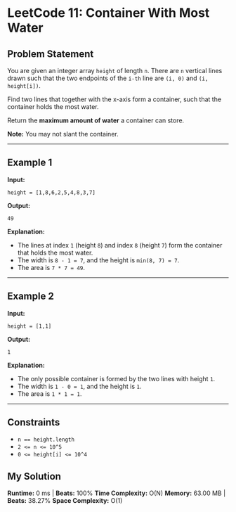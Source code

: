 # LeetCode 11: Container With Most Water

## Problem Statement
You are given an integer array `height` of length `n`. There are `n` vertical lines drawn such that the two endpoints of the `i-th` line are `(i, 0)` and `(i, height[i])`.

Find two lines that together with the x-axis form a container, such that the container holds the most water.

Return the **maximum amount of water** a container can store.

**Note:** You may not slant the container.

---

## Example 1

**Input:**  
```
height = [1,8,6,2,5,4,8,3,7]
```

**Output:**  
```
49
```

**Explanation:**
- The lines at index `1` (height `8`) and index `8` (height `7`) form the container that holds the most water.
- The width is `8 - 1 = 7`, and the height is `min(8, 7) = 7`.
- The area is `7 * 7 = 49`.

---

## Example 2

**Input:**  
```
height = [1,1]
```

**Output:**  
```
1
```

**Explanation:**
- The only possible container is formed by the two lines with height `1`.
- The width is `1 - 0 = 1`, and the height is `1`.
- The area is `1 * 1 = 1`.

---

## Constraints
- `n == height.length`
- `2 <= n <= 10^5`
- `0 <= height[i] <= 10^4`

## My Solution
**Runtime:** 0 ms | **Beats:** 100%
**Time Complexity:** O(N)
**Memory:** 63.00 MB | **Beats:** 38.27%
**Space Complexity:** O(1)